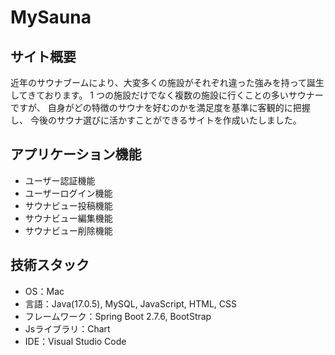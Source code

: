 # MySauna

## サイト概要

近年のサウナブームにより、大変多くの施設がそれぞれ違った強みを持って誕生してきております。
1 つの施設だけでなく複数の施設に行くことの多いサウナーですが、
自身がどの特徴のサウナを好むのかを満足度を基準に客観的に把握し、
今後のサウナ選びに活かすことができるサイトを作成いたしました。

## アプリケーション機能

- ユーザー認証機能
- ユーザーログイン機能
- サウナビュー投稿機能
- サウナビュー編集機能
- サウナビュー削除機能

## 技術スタック

- OS：Mac
- 言語：Java(17.0.5), MySQL, JavaScript, HTML, CSS
- フレームワーク：Spring Boot 2.7.6, BootStrap
- Jsライブラリ：Chart
- IDE：Visual Studio Code

